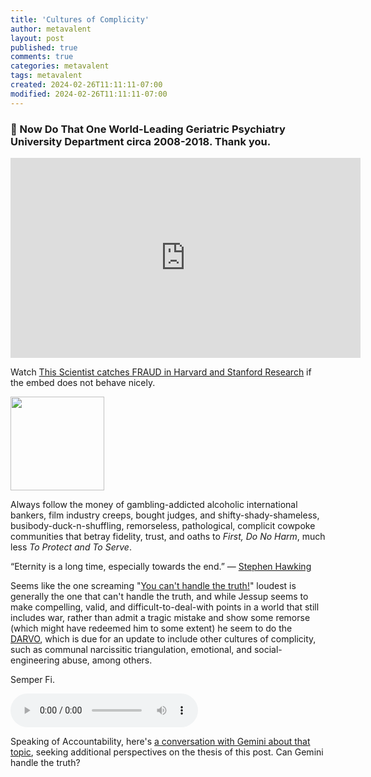 ```yaml
---
title: 'Cultures of Complicity'
author: metavalent
layout: post
published: true
comments: true
categories: metavalent
tags: metavalent
created: 2024-02-26T11:11:11-07:00
modified: 2024-02-26T11:11:11-07:00
---
```


### 🙏 Now Do That One World-Leading Geriatric Psychiatry University Department circa 2008-2018. Thank you.

<!-- YouTube Player -->
<iframe id="ytplayer" type="text/html" class="center" width="560" height="320" src="https://www.youtube.com/embed/GeAPtIdb4Qs" frameborder="0"></iframe>

Watch [This Scientist catches FRAUD in Harvard and Stanford Research](https://youtu.be/GeAPtIdb4Qs) if the embed does not behave nicely.

<img src="https://metavalent.com/assets/images/Cultural.Complicity.png" width="150" height="150">

Always follow the money of gambling-addicted alcoholic international bankers, film industry creeps, bought judges, and shifty-shady-shameless, busibody-duck-n-shuffling, remorseless, pathological, complicit cowpoke communities that betray fidelity, trust, and oaths to *First, Do No Harm*, much less *To Protect and To Serve*.

“Eternity is a long time, especially towards the end.” &mdash; [Stephen Hawking](https://www.goodreads.com/quotes/508757-eternity-is-a-long-time-especially-towards-the-end)

Seems like the one screaming "[You can't handle the truth!](https://youtu.be/9FnO3igOkOk)" loudest is generally the one that can't handle the truth, and while Jessup seems to make compelling, valid, and difficult-to-deal-with points in a world that still includes war, rather than admit a tragic mistake and show some remorse (which might have redeemed him to some extent) he seem to do the [DARVO](https://gender.stanford.edu/news/youve-been-darvoed-and-you-dont-even-know-it), which is due for an update to include other cultures of complicity, such as communal narcissitic triangulation, emotional, and social-engineering abuse, among others.

Semper Fi.

<!-- HTML5 Audio Embed - To use GitHub LFS storage be sure to append [code]?raw=true[/code] -->
<div class="center"> 
<audio controls>
  <source src="https://en.wikipedia.org/wiki/File:John_Philip_Sousa_-_U.S._Marine_Band_-_Semper_Fidelis_March.ogg type="audio/ogg">
Your browser does not support the audio element.
</audio>

Speaking of Accountability, here's [a conversation with Gemini about that topic](), seeking additional perspectives on the thesis of this post. Can Gemini handle the truth?

